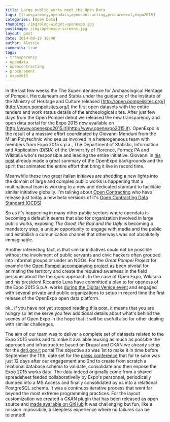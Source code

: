 ```yaml
---
title: Large public works meet the Open Data 
tags: [transparency,opendata,opencontracting,procurement,expo2015]
categories: [Open Data]
thumbimg: /img/blog-widget-openexpo.jpg
postimage: /img/openexpo-screens.jpg
layout: post
date: 2014-09-19 19:40
author: Alessio
comments: true
tags:
- transparency
- opendata
- opencontracting
- procurement
- expo2015
---
```

In the last few weeks the The Superintendence for Archaeological
Heritage of Pompeii, Herculaneum and Stabia under the guidance of
the Institute of the Ministry of Heritage and Culture released 
[http://open.pompeiisites.org/](http://open.pompeiisites.org/)
the first open datasets with the entire tenders and work status details
of the archeological sites.
After just few days from the Open Pompei debut we released the new
transparency and open data portal for the Expo 2015 now available 
on [http://www.openexpo2015.it](http://www.openexpo2015.it). OpenExpo
is the result of a massive effort coordinated by Giovanni Menduni from
the Milan Polytechnic who see us involved in a heterogeneous team with
members from Expo 2015 s.p.a., The Department of Statistic, Information
and Application (DiSIA) of the University of Florence, Formez PA and
Wikitalia who's responsible and leading the entire initiative.
Giovanni in [his post](http://www.chefuturo.it/2014/09/il-primo-selfie-bob-dylan-e-il-senso-di-openexpo-per-unitalia-migliore/)
already made a great summary of the OpenExpo backgrounds and the
spirit that animated the entire effort that bring it live in record time.

Meanwhile these two great italian initiaves are shedding a new lights
into the domain of large and complex public works is happening that a
multinational team is working to a new and dedicated standard to
facilitate similar initiative globally. 
I'm talinkg about [Open Contracting](http://www.open-contracting.org/)
who have release just today a new beta versions of it's
[Open Contracting Data Standard (OCDS)](http://ocds.open-contracting.org/standard/r/0__3__3/)

So as it's happening in many other public sectors where opendata is becoming a default
it seems that also for organization involved in large public works, exposing
*The Good, the Bad and the Ugly* is becoming a mandatory step, a unique opportunity
to engage with media and the public and estabilish a comunication channel
that otherways was not absolutelly immaginable.

Another interesting fact, is that similar initiatives could not be possible
without the involvment of public servants and civic hackers often grouped
into informal groups or under an NGOs. 
For the *Great Pompei Project* for example the
[Open Pompei accompanying project](http://www.openpompei.it)
as been pivotal for animating the territory and 
create the required awarness in the field personel about the the *open* approach. 
In the case of Open Expo, Wikitalia and his president Riccardo Luna
have committed a plan to for openess of the Expo 2015 S.p.A. works 
[during the Digital Venice event](http://luna.blogautore.repubblica.it/2014/07/09/open-expo-cose-cosa-comporta-e-perche-e-finalmente-ripartita-la-trasparenza-di-expo-2015/)
and engaged with several private and public organizations to setup
in record time the first release of the OpenExpo open data platform.

ok.. if you have not yet stopped reading this post, it means
that you are hungry so let me serve you few additional
details about what's behind the scenes of Open Expo in the hope
that it will be usefull also for other dealing with similar challenges.

The aim of our team was to deliver a complete set of datasets
related to the Expo 2015 works and to make it available reusing as much as possible
the approach and infrastructure based on Drupal and CKAN
we already setup for the [dati.gov.it](http://www.dati.gov.it) portal
The objective so was 1st to make it in time before September the 11th, date set for the
[press conference](http://www.expo2015.org/it/eventi/tutti-gli-eventi/la-conferenza-stampa-di-presentazione-openexpo)
that for te sake was just 12 days after our engagement and 2nd to create from scratch
a relational database schema to validate, consolidate and then expose the Expo 2015 works data.
The data indeed originally come from a shared spreadsheet feeded collaborativelly
by Expo's personnel, periodically dumped into a MS Access and finally consolidated by us
into a relational PostgreSQL schema. It was a continuos iterative process that went far beyond the most extreme programming practices. For the layout customization we created a CKAN plugin that has been released as open source and [made available on GitHub](https://github.com/sciamlab/ckanext-expo2015)
It was challenging but fun, like a mission impossibile, a sleepless experience where no failures can be tolerated!
